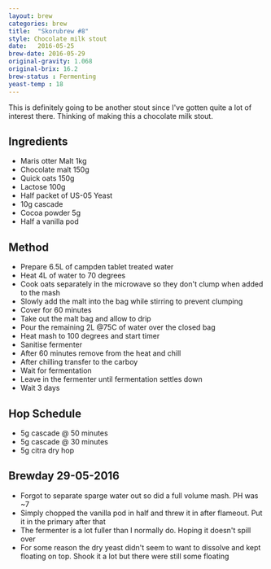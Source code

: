 ```yaml
---
layout: brew
categories: brew
title:  "Skorubrew #8"
style: Chocolate milk stout
date:   2016-05-25
brew-date: 2016-05-29
original-gravity: 1.068
original-brix: 16.2
brew-status : Fermenting
yeast-temp : 18
---
```


This is definitely going to be another stout since I've gotten quite a lot of interest there. Thinking of making this a chocolate milk stout.

Ingredients
-----

* Maris otter Malt 1kg
* Chocolate malt 150g
* Quick oats 150g
* Lactose 100g
* Half packet of US-05 Yeast
* 10g cascade
* Cocoa powder 5g
* Half a vanilla pod

Method
-------

* Prepare 6.5L of campden tablet treated water
* Heat 4L of water to 70 degrees
* Cook oats separately in the microwave so they don't clump when added to the mash
* Slowly add the malt into the bag while stirring to prevent clumping
* Cover for 60 minutes
* Take out the malt bag and allow to drip
* Pour the remaining 2L @75C of water over the closed bag
* Heat mash to 100 degrees and start timer
* Sanitise fermenter
* After 60 minutes remove from the heat and chill
* After chilling transfer to the carboy
* Wait for fermentation
* Leave in the fermenter until fermentation settles down
* Wait 3 days

Hop Schedule
-------------

* 5g cascade @ 50 minutes
* 5g cascade @ 30 minutes
* 5g citra dry hop

Brewday 29-05-2016
----------

* Forgot to separate sparge water out so did a full volume mash. PH was ~7
* Simply chopped the vanilla pod in half and threw it in after flameout. Put it in the primary after that
* The fermenter is a lot fuller than I normally do. Hoping it doesn't spill over
* For some reason the dry yeast didn't seem to want to dissolve and kept floating on top. Shook it a lot but there were still some floating